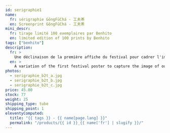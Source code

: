 ```yaml
---
id: serigraphie1
name:
  fr: sérigraphie GōngFūChá - 工夫茶
  en: Screenprint GōngFūChá - 工夫茶
mini_descr:
  fr: tirage limité 100 exemplaires par Benhito
  en: limited edition of 100 prints by Benhito
tags: ["benhito"]
description:
  fr: >
    Une déclinaison de la première affiche du festival pour cadrer l'image de notre collectif : Brut de Thé.<!--more--> La traduction en chinois n'est pas du tout littérale, c'est un choix assumé qu'on pourrait interpréter par -l'âme du thé-. Chaque pièce est unique. Elles ont été tirées avec soin par - Estampille, le studio Delphine Chapuis à Saint-Étienne et sont contrôlées et signées par l'auteur.
  en: >
    A variation of the first festival poster to capture the image of our collective: Brut de Thé.<!--more--> The Chinese translation is not literal at all; it is a deliberate choice that could be interpreted as "the soul of tea." Each piece is unique. They have been carefully printed by Estampille studio by Delphine Chapuis in Saint-Étienne and are checked and signed by the author.
photos:
  - serigraphie_b2t_a.jpg
  - serigraphie_b2t_b.jpg
  - serigraphie_b2t_c.jpg
price: 45.00
stock: 77
weight: 25
shipping_type: tube
shipping_point: 1
eleventyComputed:
  title: "{{ tags }} - {{ name[page.lang] }}"
  permalink: "/products/{{ id }}_{{ name['fr'] | slugify }}/"
---
```


